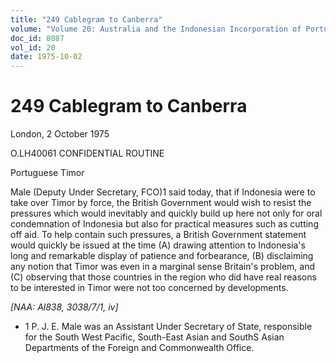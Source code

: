 ```yaml
---
title: "249 Cablegram to Canberra"
volume: "Volume 20: Australia and the Indonesian Incorporation of Portuguese Timor, 1974-1976"
doc_id: 8087
vol_id: 20
date: 1975-10-02
---
```


# 249 Cablegram to Canberra

London, 2 October 1975

O.LH40061 CONFIDENTIAL ROUTINE

Portuguese Timor

Male (Deputy Under Secretary, FCO)1 said today, that if Indonesia were to take over Timor by force, the British Government would wish to resist the pressures which would inevitably and quickly build up here not only for oral condemnation of Indonesia but also for practical measures such as cutting off aid. To help contain such pressures, a British Government statement would quickly be issued at the time (A) drawing attention to Indonesia's long and remarkable display of patience and forbearance, (B) disclaiming any notion that Timor was even in a marginal sense Britain's problem, and (C) observing that those countries in the region who did have real reasons to be interested in Timor were not too concerned by developments.

_[NAA: Al838, 3038/7/1, iv]_

  * 1 P. J. E. Male was an Assistant Under Secretary of State, responsible for the South West Pacific, South-East Asian and SouthS Asian Departments of the Foreign and Commonwealth Office. 


